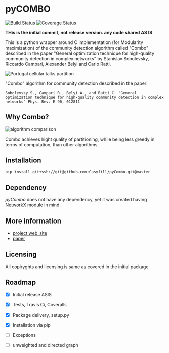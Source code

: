 # pyCOMBO
[![Build Status](https://travis-ci.org/Casyfill/pyCOMBO.svg?branch=master)](https://travis-ci.org/Casyfill/pyCOMBO)
[![Coverage Status](https://coveralls.io/repos/github/Casyfill/pyCombo/badge.svg?branch=master)](https://coveralls.io/github/Casyfill/pyCombo?branch=master)

**THis is the initial commit, not release version. any code shared AS IS**

This is a python wrapper around C implementation (for Modularity maximization) of the community detection algorithm called "Combo" described in the paper "General optimization technique for high-quality community detection in complex networks" by Stanislav Sobolevsky, Riccardo Campari, Alexander Belyi and Carlo Ratti.

![Portugal cellular talks partition](http://senseable.mit.edu/community_detection/img/portugal_img.png)

"Combo" algorithm for community detection  described in the paper:

	Sobolevsky S., Campari R., Belyi A., and Ratti C. "General optimization technique for high-quality community detection in complex networks" Phys. Rev. E 90, 012811

## Why Combo?

![algorithm comparison](http://senseable.mit.edu/community_detection/img/plot_yoon_01.png)

Combo achieves hight quality of partitioning, while being less greedy in terms of computation, than other algorithms.

## Installation

`pip install git+ssh://git@github.com:Casyfill/pyCombo.git@master`

## Dependency

*pyCombo* does not have any dependency, yet it was created having [NetworkX](https://networkx.github.io/) module in mind.


## More information

- [project web_site](http://senseable.mit.edu/community_detection/)
- [paper](http://journals.aps.org/pre/abstract/10.1103/PhysRevE.90.012811)

## Licensing
All copiryghts and licensing is same as covered in the initial package

## Roadmap

- [x] Initial release ASIS
- [x] Tests, Travis Ci, Coveralls
- [x] Package delivery, setup.py
- [x] Installation via pip
- [ ] Exceptions
- [ ] unweighted and directed graph

